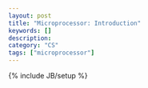 ```yaml
---
layout: post
title: "Microprocessor: Introduction"
keywords: []
description: 
category: "CS" 
tags: ["microprocessor"]
---
```

{% include JB/setup %}

